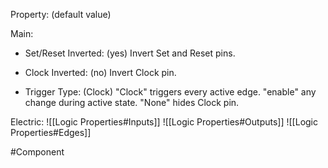 Property: (default value)

Main:
- Set/Reset Inverted: (yes)
   Invert Set and Reset pins.

- Clock Inverted: (no)
   Invert Clock pin.

- Trigger Type: (Clock)
   "Clock" triggers every active edge.
   "enable" any change during active state.
   "None" hides Clock pin.

Electric:
![[Logic Properties#Inputs]]
![[Logic Properties#Outputs]]
![[Logic Properties#Edges]]

#Component 